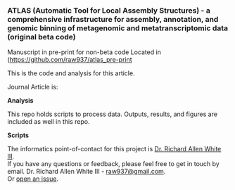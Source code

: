 ### ATLAS (Automatic Tool for Local Assembly Structures) - a comprehensive infrastructure for assembly, annotation, and genomic binning of metagenomic and metatranscriptomic data (original beta code)

Manuscript in pre-print for non-beta code 
Located in (https://github.com/raw937/atlas_pre-print

This is the code and analysis for this article. 

Journal Article is:

**Analysis**

This repo holds scripts to process data. Outputs, results, and figures are included as well in this repo. 

**Scripts**

The informatics point-of-contact for this project is [Dr. Richard Allen White III](https://github.com/raw937).<br />
If you have any questions or feedback, please feel free to get in touch by email. 
Dr. Richard Allen White III - raw937@gmail.com.  <br />
Or [open an issue](https://github.com/raw937/atlas_beta/issues).
